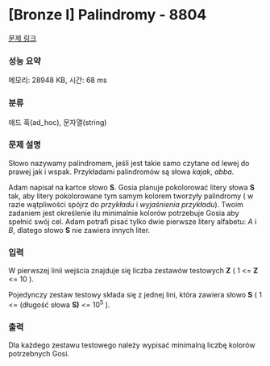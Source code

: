 # [Bronze I] Palindromy - 8804 

[문제 링크](https://www.acmicpc.net/problem/8804) 

### 성능 요약

메모리: 28948 KB, 시간: 68 ms

### 분류

애드 혹(ad_hoc), 문자열(string)

### 문제 설명

<p>Słowo nazywamy palindromem, jeśli jest takie samo czytane od lewej do prawej jak i wspak. Przykładami palindromów są słowa <em>kajak</em>, <em>abba</em>.</p>

<p>Adam napisał na kartce słowo <strong>S</strong>. Gosia planuje pokolorować litery słowa <strong>S</strong> tak, aby litery pokolorowane tym samym kolorem tworzyły palindromy ( w razie wątpliwości spójrz do <em>przykładu</em> i <em>wyjaśnienia przykładu</em>). Twoim zadaniem jest określenie ilu minimalnie kolorów potrzebuje Gosia aby spełnić swój cel. Adam potrafi pisać tylko dwie pierwsze litery alfabetu: <em>A</em> i <em>B</em>, dlatego słowo <strong>S</strong> nie zawiera innych liter.</p>

### 입력 

 <p>W pierwszej linii wejścia znajduje się liczba zestawów testowych <strong>Z</strong> ( 1 <= <strong>Z</strong> <= 10 ).</p>

<p>Pojedynczy zestaw testowy składa się z jednej lini, która zawiera słowo <strong>S</strong> ( 1 <= (długość słowa <strong>S)</strong> <= 10<sup>5</sup> ).</p>

### 출력 

 <p>Dla każdego zestawu testowego należy wypisać minimalną liczbę kolorów potrzebnych Gosi.</p>

